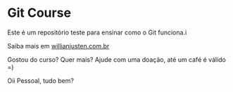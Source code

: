 # Git Course

Este é um repositório teste para ensinar como o Git funciona.i

Saiba mais em [willianjusten.com.br](http://willianjusten.com.br)

Gostou do curso? Quer mais? Ajude com uma doação, até um café é válido =)

Oii Pessoal, tudo bem?
